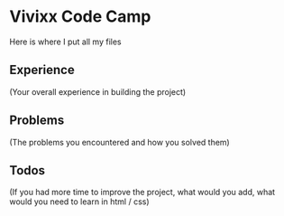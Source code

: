 # Vivixx Code Camp
Here is where I put all my files

## Experience
(Your overall experience in building the project)

## Problems
(The problems you encountered and how you solved them)

## Todos
(If you had more time to improve the project, what would you add, what would you need to learn in html / css)